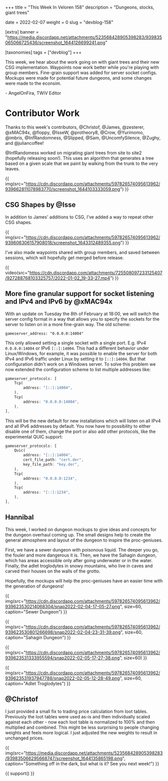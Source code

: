 +++
title = "This Week In Veloren 158"
description = "Dungeons, stocks, giant trees"

date = 2022-02-07
weight = 0
slug = "devblog-158"

[extra]
banner = "https://media.discordapp.net/attachments/523568428905398283/939835065066725436/screenshot_1644126699241.png"

[taxonomies]
tags = ["devblog"]
+++

This week, we hear about the work going on with giant trees and their new CSG
implementation. Waypoints now work better while you're playing with group
members. Fine-grain support was added for server socket configs. Mockups were
made for potential future dungeons, and some changes were made to the econsim.

\- AngelOnFira, TWiV Editor

# Contributor Work

Thanks to this week's contributors, @Christof, @James, @zesterer, @xMAC94x,
@floppy, @IsseW, @protheory8, @Crow, @Yurimomo, @imbris, @InfRandomness,
@Slipped, @Sam, @UncomfySilence, @Zughy, and @juliancoffee!

@InfRandomess worked on migrating giant trees from site to site2 (hopefully
releasing soon!). This uses an algorithm that generates a tree based on a given
scale that we paint by walking from the trunk to the very leaves.

{{
    img(src="https://cdn.discordapp.com/attachments/597826574095613962/939662811078983770/screenshot_1644103333059.png")
}}

## CSG Shapes by @Isse

In addition to James' additions to CSG, I've added a way to repeat other CSG
shapes.

{{
    img(src="https://cdn.discordapp.com/attachments/597826574095613962/939606306157908018/screenshot_1643312489355.png")
}}

I've also made waypoints shared with group members, and saved between sessions,
which will hopefully get merged before release.

{{
    video(src="https://cdn.discordapp.com/attachments/725508097233125407/927288768103325757/2022-01-02_19-33-27.mp4")
}}

## More fine granular support for socket listening and IPv4 and IPv6 by @xMAC94x

With an update on Tuesday the 8th of February at 18:00, we will switch the
server config format in a way that allows you to specify the sockets for the
server to listen on in a more fine-grain way. The old scheme:

```
gameserver_address: "0.0.0.0:14004"
```

This only allowed setting a single socket with a single port. E.g. IPv4
`0.0.0.0:14004` or IPv6 `[::]:14004`. This had a different behavior under
Linux/Windows, for example, it was possible to enable the server for both IPv4
and IPv6 traffic under Linux by setting it to `[::]:14004`. But that
configuration didn't work on a Windows server. To solve this problem we now
extended the configuration scheme to list multiple addresses like:

```rust
gameserver_protocols: [
    Tcp(
        address: "[::]:14004",
    ),
    Tcp(
        address: "0.0.0.0:14004",
    ),
],
```

This will be the new default for new installations which will listen on all IPv4
and all IPv6 addresses by default. You now have to possibility to either disable
one of them, change the port or also add other protocols, like the experimental
QUIC support:

```rust
gameserver_protocols: [
    Quic(
        address: "[::]:14004",
        cert_file_path: "cert.der",
        key_file_path: "key.der",
    ),
    Tcp(
        address: "0.0.0.0:1234",
    ),
    Tcp(
        address: "[::]:1234",
    ),
],
```

## Hannibal

This week, I worked on dungeon mockups to give ideas and concepts for the
dungeon overhaul coming up. The small designs help to create the general
atmosphere and layout of the dungeon to inspire the proc-geniuses.

First, we have a sewer dungeon with poisonous liquid. The deeper you go, the
fouler and more dangerous it is. Then, we have the Sahagin dungeon, which has
areas accessible only after going underwater or in the water. Finally, the adlet
troglodytes in snowy mountains, who live in caves and carved their houses on the
walls of the grotto.

Hopefully, the mockups will help the proc-geniuses have an easier time with the
generation of dungeons!

{{
    img(src="https://cdn.discordapp.com/attachments/597826574095613962/939623530214068304/snap2022-02-04-17-05-27.png",
    size=60, caption="Sewer Dungeon") }}

{{
    img(src="https://cdn.discordapp.com/attachments/597826574095613962/939623530801266698/snap2022-02-04-23-31-39.png",
    size=60, caption="Sahagin Dungeon") }}

{{
    img(src="https://cdn.discordapp.com/attachments/597826574095613962/939623531333955594/snap2022-02-05-17-27-38.png",
    size=60) }}

{{
    img(src="https://cdn.discordapp.com/attachments/597826574095613962/939623531937947788/snap2022-02-05-12-28-49.png",
    size=60, caption="Adlet Troglodytes") }}

## @Christof

I just provided a small fix to trading price calculation from loot tables.
Previously the loot tables were used as-is and then individually scaled against
each other - now each loot table is normalized to 100% and then multiplied and
combined. This might be less surprising to people changing weights and feels
more logical. I just adjusted the new weights to result in unchanged prices.

{{
    img(src="https://media.discordapp.net/attachments/523568428905398283/939835066295668747/screenshot_1644135865198.png",
    caption="Something off in the dark, but what is it? See you next week!") }}

{{ support() }}
